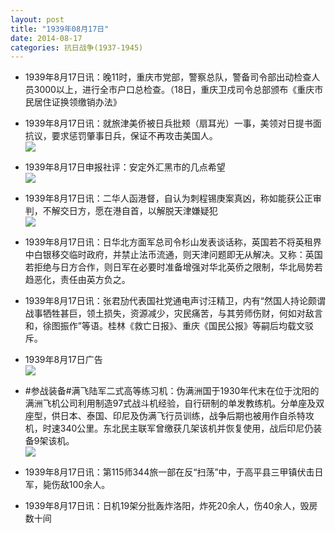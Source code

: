 ```yaml
---
layout: post
title: "1939年08月17日"
date: 2014-08-17
categories: 抗日战争(1937-1945)
---
```


<meta name="referrer" content="no-referrer" />

- 1939年8月17日讯：晚11时，重庆市党部，警察总队，警备司令部出动检查人员3000以上，进行全市户口总检查。（18日，重庆卫戍司令总部颁布《重庆市民居住证换领缴销办法》 

- 1939年8月17日讯：就旅津美侨被日兵批颊（扇耳光）一事，美领对日提书面抗议，要求惩罚肇事日兵，保证不再攻击美国人。 <br/><img src="https://ww2.sinaimg.cn/large/aca367d8jw1ejg06r96t6j20c80bgq5o.jpg" />

- 1939年8月17日申报社评：安定外汇黑市的几点希望 <br/><img src="https://ww4.sinaimg.cn/large/aca367d8jw1ejfyges6vmj20pp0y3qoe.jpg" />

- 1939年8月17日讯：二华人函港督，自认为刺程锡庚案真凶，称如能获公正审判，不解交日方，愿在港自首，以解脱天津嫌疑犯 <br/><img src="https://ww3.sinaimg.cn/large/aca367d8jw1ejfwq0rpssj205u0bo75f.jpg" />

- 1939年8月17日讯：日华北方面军总司令杉山发表谈话称，英国若不将英租界中白银移交临时政府，并禁止法币流通，则天津问题即无从解决。又称：英国若拒绝与日方合作，则日军在必要时准备增强对华北英侨之限制，华北局势若趋恶化，责任由英方负之。 

- 1939年8月17日讯：张君劢代表国社党通电声讨汪精卫，内有“然国人持论颇谓战事牺牲甚巨，领土损失，资源减少，灾民痛苦，与其劳师伤财，何如对敌言和，徐图振作”等语。桂林《救亡日报》、重庆《国民公报》等嗣后均载文驳斥。 

- 1939年8月17日广告 <br/><img src="https://ww3.sinaimg.cn/large/aca367d8jw1ejfh3yht84j20kk0h5ag5.jpg" />

- #参战装备#满飞陆军二式高等练习机：伪满洲国于1930年代末在位于沈阳的满洲飞机公司利用制造97式战斗机经验，自行研制的单发教练机。分单座及双座型，供日本、泰国、印尼及伪满飞行员训练，战争后期也被用作自杀特攻机，时速340公里。东北民主联军曾缴获几架该机并恢复使用，战后印尼仍装备9架该机。 <br/><img src="https://ww1.sinaimg.cn/large/aca367d8jw1ejfeip3tddj20dc0wqtdk.jpg" />

- 1939年8月17日讯：第115师344旅一部在反“扫荡”中，于高平县三甲镇伏击日军，毙伤敌100余人。 

- 1939年8月17日讯：日机19架分批轰炸洛阳，炸死20余人，伤40余人，毁房数十间 

